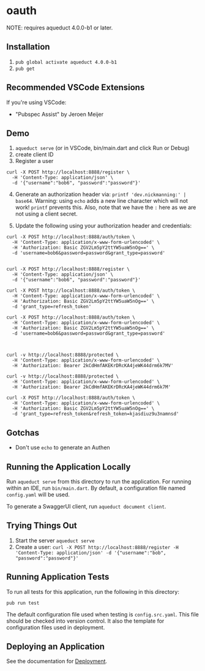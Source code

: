 # oauth

NOTE: requires aqueduct 4.0.0-b1 or later.

## Installation

1. `pub global activate aqueduct 4.0.0-b1`
2. `pub get`

## Recommended VSCode Extensions

If you're using VSCode:

* "Pubspec Assist" by Jeroen Meijer

## Demo

1. `aqueduct serve` (or in VSCode, bin/main.dart and click Run or Debug)
2. create client ID
3. Register a user

```
curl -X POST http://localhost:8888/register \
  -H 'Content-Type: application/json' \
  -d '{"username":"bob6", "password":"password"}'
```

4. Generate an authorization header via: `printf 'dev.nickmanning:' | base64`. Warning: using `echo` adds a new line character which will not work! `printf` prevents this. Also, note that we have the `:` here as we are not using a client secret.

5. Update the following using your authorization header and credentials:

```
curl -X POST http://localhost:8888/auth/token \
  -H 'Content-Type: application/x-www-form-urlencoded' \
  -H 'Authorization: Basic ZGV2Lm5pY2ttYW5uaW5nOg==' \
  -d 'username=bob6&password=password&grant_type=password'


curl -X POST http://localhost:8888/register \
  -H 'Content-Type: application/json' \
  -d '{"username":"bob6", "password":"password"}'

curl -X POST http://localhost:8888/auth/token \
  -H 'Content-Type: application/x-www-form-urlencoded' \
  -H 'Authorization: Basic ZGV2Lm5pY2ttYW5uaW5nOg==' \
  -d 'grant_type=refresh_token'

curl -X POST http://localhost:8888/auth/token \
  -H 'Content-Type: application/x-www-form-urlencoded' \
  -H 'Authorization: Basic ZGV2Lm5pY2ttYW5uaW5nOg==' \
  -d 'username=bob6&password=password&grant_type=password'



curl -v http://localhost:8888/protected \
  -H 'Content-Type: application/x-www-form-urlencoded' \
  -H 'Authorization: Bearer 2kCdHmfAKEKrDRcKA4jeWK44drm6k7MV'

curl -v http://localhost:8888/protected \
  -H 'Content-Type: application/x-www-form-urlencoded' \
  -H 'Authorization: Bearer 2kCdHmfAKEKrDRcKA4jeWK44drm6k7M'

curl -X POST http://localhost:8888/auth/token \
  -H 'Content-Type: application/x-www-form-urlencoded' \
  -H 'Authorization: Basic ZGV2Lm5pY2ttYW5uaW5nOg==' \
  -d 'grant_type=refresh_token&refresh_token=kjasdiuz9u3namnsd'

```

## Gotchas

* Don't use `echo` to generate an Authen

## Running the Application Locally

Run `aqueduct serve` from this directory to run the application. For running within an IDE, run `bin/main.dart`. By default, a configuration file named `config.yaml` will be used.

To generate a SwaggerUI client, run `aqueduct document client`.

## Trying Things Out

1. Start the server `aqueduct serve`
2. Create a user: `curl -X POST http://localhost:8888/register -H 'Content-Type: application/json' -d '{"username":"bob", "password":"password"}'`

## Running Application Tests

To run all tests for this application, run the following in this directory:

```
pub run test
```

The default configuration file used when testing is `config.src.yaml`. This file should be checked into version control. It also the template for configuration files used in deployment.

## Deploying an Application

See the documentation for [Deployment](https://aqueduct.io/docs/deploy/).